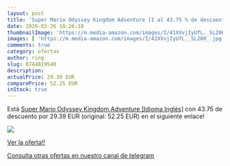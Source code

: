```yaml
---
layout: post
title: 'Super Mario Odyssey Kingdom Adventure [I al 43.75 % de descuento'
date: 2020-03-26 10:26:18
thumbnailImage: 'https://m.media-amazon.com/images/I/41XVvjIyUfL._SL200_.jpg'
images: [ 'https://m.media-amazon.com/images/I/41XVvjIyUfL._SL200_.jpg' ]
comments: true
category: ofertas
author: ring
slug: 0744019540
description:
actualPrice: 29.39 EUR
comparePrice: 52.25 EUR
inStock: true
---
```


Está [Super Mario Odyssey Kingdom Adventure [Idioma Inglés]](https://www.amazon.com/dp/0744019540/?tag=redken08-20) con 43.75 de descuento por 29.39 EUR (original: 52.25 EUR) en el siguiente enlace!

[![](https://m.media-amazon.com/images/I/41XVvjIyUfL._SL200_.jpg)](https://www.amazon.com/dp/0744019540/?tag=redken08-20)

[Ver la oferta!!](https://www.amazon.com/dp/0744019540/?tag=redken08-20)

[Consulta otras ofertas en nuestro canal de telegram](https://t.me/s/ofertas25)
